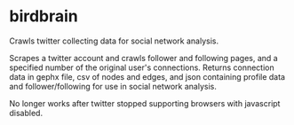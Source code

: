 # birdbrain
Crawls twitter collecting data for social network analysis.

Scrapes a twitter account and crawls follower and following pages, and a specified number of the original user's connections. Returns connection data in gephx file, csv of nodes and edges, and json containing profile data and follower/following for use in social network analysis.

No longer works after twitter stopped supporting browsers with javascript disabled.
